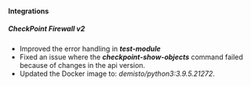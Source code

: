 
#### Integrations
##### CheckPoint Firewall v2
- Improved the error handling in ***test-module*** 
- Fixed an issue where the ***checkpoint-show-objects*** command failed because of changes in the api version.
- Updated the Docker image to: *demisto/python3:3.9.5.21272*.

